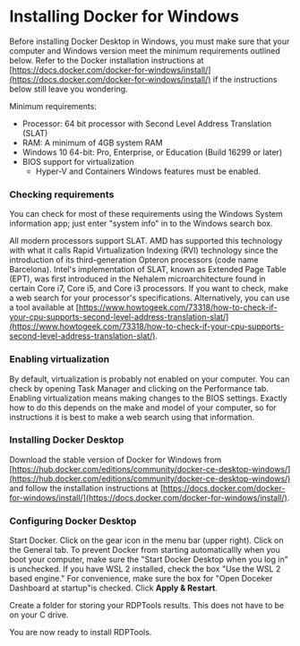 # Installing Docker for Windows

Before installing Docker Desktop in Windows, you must make sure that your computer and Windows version meet the minimum requirements outlined below. Refer to the Docker installation instructions at [https://docs.docker.com/docker-for-windows/install/](https://docs.docker.com/docker-for-windows/install/) if the instructions below still leave you wondering.

Minimum requirements:

* Processor: 64 bit processor with Second Level Address Translation \(SLAT\)
* RAM: A minimum of 4GB system RAM
* Windows 10 64-bit: Pro, Enterprise, or Education \(Build 16299 or later\)
* BIOS support for virtualization
  * Hyper-V and Containers Windows features must be enabled.

### Checking requirements

You can check for most of these requirements using the Windows System information app; just enter "system info" in to the Windows search box.

All modern processors support SLAT. AMD has supported this technology with what it calls Rapid Virtualization Indexing \(RVI\) technology since the introduction of its third-generation Opteron processors \(code name Barcelona\). Intel's implementation of SLAT, known as Extended Page Table \(EPT\), was first introduced in the Nehalem microarchitecture found in certain Core i7, Core i5, and Core i3 processors. If you want to check, make a web search for your processor's specifications. Alternatively, you can use a tool available at [https://www.howtogeek.com/73318/how-to-check-if-your-cpu-supports-second-level-address-translation-slat/](https://www.howtogeek.com/73318/how-to-check-if-your-cpu-supports-second-level-address-translation-slat/).

### Enabling virtualization

By default, virtualization is probably not enabled on your computer. You can check by opening Task Manager and clicking on the Performance tab. Enabling virtualization means making changes to the BIOS settings. Exactly how to do this depends on the make and model of your computer, so for instructions it is best to make a web search using that information.

### Installing Docker Desktop

Download the stable version of Docker for Windows from [https://hub.docker.com/editions/community/docker-ce-desktop-windows/](https://hub.docker.com/editions/community/docker-ce-desktop-windows/) and follow the installation instructions at [https://docs.docker.com/docker-for-windows/install/](https://docs.docker.com/docker-for-windows/install/).

### Configuring Docker Desktop

Start Docker. Click on the gear icon in the menu bar (upper right). Click on the General tab. To prevent Docker from starting automaticallly when you boot your computer, make sure the "Start Docker Desktop when you log in" is unchecked. If you have WSL 2 installed, check the box "Use the WSL 2 based engine." For convenience, make sure the box for "Open Doceker Dashboard at startup"is checked. Click **Apply & Restart**.  

Create a folder for storing your RDPTools results. This does not have to be on your C drive. 

You are now ready to install RDPTools.

